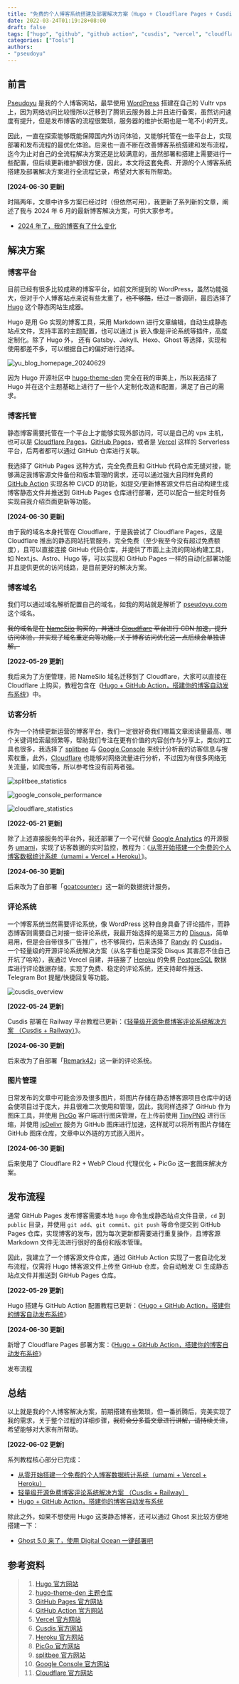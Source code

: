 ```yaml
---
title: "免费的个人博客系统搭建及部署解决方案（Hugo + Cloudflare Pages + Cusdis）"
date: 2022-03-24T01:19:28+08:00
draft: false
tags: ["hugo", "github", "github action", "cusdis", "vercel", "cloudflare", "serverless", "self-host", "blog"]
categories: ["Tools"]
authors:
- "pseudoyu"
---
```


## 前言

[Pseudoyu](https://www.pseudoyu.com) 是我的个人博客网站，最早使用 [WordPress](https://wordpress.com/) 搭建在自己的 Vultr vps 上，因为网络访问比较慢所以迁移到了腾讯云服务器上并且进行备案，虽然访问速度有提升，但是发布博客的流程很繁琐，服务器的维护长期也是一笔不小的开支。

因此，一直在探索能够既能保障国内外访问体验，又能够托管在一些平台上，实现部署和发布流程的最优化体验。后来也一直不断在改善博客系统搭建和发布流程，迄今为止对自己的全流程解决方案还是比较满意的，虽然部署和搭建上需要进行一些配置，但后续更新维护都很方便，因此，本文将这套免费、开源的个人博客系统搭建及部署解决方案进行全流程记录，希望对大家有所帮助。

**[2024-06-30 更新]**

时隔两年，文章中许多方案已经过时（但依然可用），我更新了系列新的文章，阐述了我与 2024 年 6 月的最新博客解决方案，可供大家参考。

- [2024 年了，我的博客有了什么变化](https://www.pseudoyu.com/en/2024/06/29/what_changed_in_my_blog_2024/)

## 解决方案

### 博客平台

目前已经有很多比较成熟的博客平台，如前文所提到的 WordPress，虽然功能强大，但对于个人博客站点来说有些太重了，~~也不够酷~~，经过一番调研，最后选择了 [Hugo](https://gohugo.io) 这个静态网站生成器。

Hugo 是用 Go 实现的博客工具，采用 Markdown 进行文章编辑，自动生成静态站点文件，支持丰富的主题配置，也可以通过 js 嵌入像是评论系统等插件，高度定制化。除了 Hugo 外， 还有 Gatsby、Jekyll、Hexo、Ghost 等选择，实现和使用都差不多，可以根据自己的偏好进行选择。

![yu_blog_homepage_20240629](https://image.pseudoyu.com/images/yu_blog_homepage_20240629.png)

因为 Hugo 开源社区中 [hugo-theme-den](https://github.com/shaform/hugo-theme-den) 完全在我的审美上，所以我选择了 Hugo 并在这个主题基础上进行了一些个人定制化改造和配置，满足了自己的需求。

### 博客托管

静态博客需要托管在一个平台上才能够实现外部访问，可以是自己的 vps 主机，也可以是 [Cloudflare Pages](https://pages.cloudflare.com/)，[GitHub Pages](https://pages.github.com)，或者是 [Vercel](http://vercel.com) 这样的 Serverless 平台，后两者都可以通过 GitHub 仓库进行关联。

我选择了 GitHub Pages 这种方式，完全免费且和 GitHub 代码仓库无缝对接，能够满足我博客源文件备份和版本管理的需求，还可以通过强大且同样免费的 [GitHub Action](https://github.com/features/actions) 实现各种 CI/CD 的功能，如提交/更新博客源文件后自动构建生成博客静态文件并推送到 GitHub Pages 仓库进行部署，还可以配合一些定时任务实现自我介绍页面更新等功能。

**[2024-06-30 更新]**

由于我的域名本身托管在 Cloudflare，于是我尝试了 Cloudflare Pages，这是 Cloudflare 推出的静态网站托管服务，完全免费（至少我至今没有超过免费额度），且可以直接连接 GitHub 代码仓库，并提供了市面上主流的网站构建工具，如 Next.js、Astro、Hugo 等，可以实现和 GitHub Pages 一样的自动化部署功能并且提供更优的访问线路，是目前更好的解决方案。

### 博客域名

我们可以通过域名解析配置自己的域名，如我的网站就是解析了 [pseudoyu.com](https://www.pseudoyu.com) 这个域名。

~~我的域名是在 [NameSilo](https://www.namesilo.com) 购买的，并通过 [Cloudflare](https://www.cloudflare.com) 平台进行 CDN 加速，提升访问体验，并实现了域名重定向等功能，关于博客访问优化这一点后续会单独讲解。~~

**[2022-05-29 更新]**

我后来为了方便管理，把 NameSilo 域名迁移到了 Cloudflare，大家可以直接在 Cloudflare 上购买，教程包含在《[Hugo + GitHub Action，搭建你的博客自动发布系统](https://www.pseudoyu.com/en/2022/05/29/deploy_your_blog_using_hugo_and_github_action/)》中。

### 访客分析

作为一个持续更新运营的博客平台，我们一定很好奇我们哪篇文章阅读量最高、哪个关键词检索最频繁等，帮助我们专注在更有价值的内容创作与分享上，类似的工具也很多，我选择了 [splitbee](https://splitbee.io) 与 [Google Console](https://search.google.com/search-console) 来统计分析我的访客信息与搜索权重，此外，[Cloudflare](https://www.cloudflare.com) 也能够对网络流量进行分析，不过因为有很多网络无关流量，如爬虫等，所以参考性没有前两者强。

![splitbee_statistics](https://image.pseudoyu.com/images/splitbee_statistics.png)

![google_console_performance](https://image.pseudoyu.com/images/google_console_performance.png)

![cloudflare_statistics](https://image.pseudoyu.com/images/cloudflare_statistics.png)

**[2022-05-21 更新]**

除了上述直接服务的平台外，我还部署了一个可代替 [Google Analytics](https://analytics.google.com) 的开源服务 [umami](https://umami.is)，实现了访客数据的实时监控，教程为：《[从零开始搭建一个免费的个人博客数据统计系统（umami + Vercel + Heroku）](https://www.pseudoyu.com/en/2022/05/21/free_blog_analysis_using_umami_vercel_and_heroku/)》。

**[2024-06-30 更新]**

后来改为了自部署「[goatcounter](https://www.goatcounter.com/)」这一新的数据统计服务。

### 评论系统

一个博客系统当然需要评论系统，像 WordPress 这种自身具备了评论插件，而静态博客则需要自己对接一些评论系统，我最开始选择的是第三方的 [Disqus](https://disqus.com)，简单易用，但是会自带很多广告推广，也不够简约，后来选择了 [Randy](https://lutaonan.com) 的 [Cusdis](https://cusdis.com)，一个轻量级的开源评论系统解决方案（从名字看也是深受 Disqus 其害忍不住自己开坑了哈哈），我通过 Vercel 自建，并链接了 [Heroku](https://www.heroku.com) 的免费 [PostgreSQL](https://www.postgresql.org) 数据库进行评论数据存储，实现了免费、稳定的评论系统，还支持邮件推送、Telegram Bot 提醒/快捷回复等功能。

![cusdis_overview](https://image.pseudoyu.com/images/cusdis_overview.png)

**[2022-05-24 更新]**

Cusdis 部署在 Railway 平台教程已更新：《[轻量级开源免费博客评论系统解决方案 （Cusdis + Railway）](https://www.pseudoyu.com/en/2022/05/24/free_and_lightweight_blog_comment_system_using_cusdis_and_railway/)》。

**[2024-06-30 更新]**

后来改为了自部署「[Remark42](https://remark42.com/)」这一新的评论系统。

### 图片管理

日常发布的文章中可能会涉及很多图片，将图片存储在静态博客源项目仓库中的话会使项目过于庞大，并且很难二次使用和管理，因此，我同样选择了 GitHub 作为图床工具，并使用 [PicGo](https://molunerfinn.com/PicGo/) 客户端进行图床管理，在上传前使用 [TinyPNG](https://tinypng.com) 进行压缩，并使用 [jsDelivr](https://www.jsdelivr.com) 服务为 GitHub 图床进行加速，这样就可以将所有图片存储在 GitHub 图床仓库，文章中以外链的方式嵌入图片。

**[2024-06-30 更新]**

后来使用了 Cloudflare R2 + WebP Cloud 代理优化 + PicGo 这一套图床解决方案。

## 发布流程

通常 GitHub Pages 发布博客需要本地 `hugo` 命令生成静态站点文件目录，`cd` 到 `public` 目录，并使用 `git add`、`git commit`、`git push` 等命令提交到 GitHub Pages 仓库，实现博客的发布，因为每次更新都需要进行重复操作，且博客源 Markdown 文件无法进行很好的备份和版本管理。

因此，我建立了一个博客源文件仓库，通过 GitHub Action 实现了一套自动化发布流程，仅需将 Hugo 博客源文件上传至 GitHub 仓库，会自动触发 CI 生成静态站点文件并推送到 GitHub Pages 仓库。

**[2022-05-29 更新]**

Hugo 搭建与 GitHub Action 配置教程已更新：《[Hugo + GitHub Action，搭建你的博客自动发布系统](https://www.pseudoyu.com/en/2022/05/29/deploy_your_blog_using_hugo_and_github_action/)》

**[2024-06-30 更新]**

新增了 Cloudflare Pages 部署方案：《[Hugo + GitHub Action，搭建你的博客自动发布系统](https://www.pseudoyu.com/en/2022/05/29/deploy_your_blog_using_hugo_and_github_action/)》

发布流程

## 总结

以上就是我的个人博客解决方案，前期搭建有些繁琐，但一番折腾后，完美实现了我的需求，关于整个过程的详细步骤，~~我将会分多篇文章进行讲解，请持续关注~~，希望能够对大家有所帮助。

**[2022-06-02 更新]**

系列教程核心部分已完成：

- [从零开始搭建一个免费的个人博客数据统计系统（umami + Vercel + Heroku）](https://www.pseudoyu.com/en/2022/05/21/free_blog_analysis_using_umami_vercel_and_heroku/)
- [轻量级开源免费博客评论系统解决方案 （Cusdis + Railway）](https://www.pseudoyu.com/en/2022/05/24/free_and_lightweight_blog_comment_system_using_cusdis_and_railway/)
- [Hugo + GitHub Action，搭建你的博客自动发布系统](https://www.pseudoyu.com/en/2022/05/29/deploy_your_blog_using_hugo_and_github_action/)

除此之外，如果不想使用 Hugo 这类静态博客，还可以通过 Ghost 来比较方便地搭建一下：

- [Ghost 5.0 来了，使用 Digital Ocean 一键部署吧](https://www.pseudoyu.com/en/2022/05/29/deploy_ghost_5_on_digital_ocean_vps/)

## 参考资料

> 1. [Hugo 官方网站](https://gohugo.io)
> 2. [hugo-theme-den 主题仓库](https://github.com/shaform/hugo-theme-den)
> 3. [GitHub Pages 官方网站](https://pages.github.com)
> 4. [GitHub Action 官方网站](https://github.com/features/actions)
> 5. [Vercel 官方网站](http://vercel.com)
> 6. [Cusdis 官方网站](https://cusdis.com)
> 7. [Heroku 官方网站](https://www.heroku.com)
> 8. [PicGo 官方网站](https://molunerfinn.com/PicGo/)
> 9. [splitbee 官方网站](https://splitbee.io)
> 10. [Google Console 官方网站](https://search.google.com/search-console)
> 11. [Cloudflare 官方网站](https://www.cloudflare.com)
